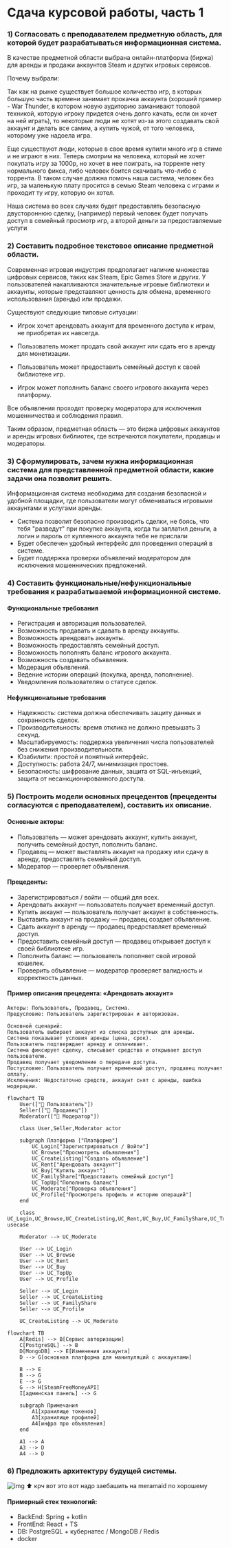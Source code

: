 # Сдача курсовой работы, часть 1
### 1) Согласовать с преподавателем предметную область, для которой будет разрабатываться информационная система.
В качестве предметной области выбрана онлайн-платформа (биржа) для аренды и продажи аккаунтов Steam и других игровых сервисов.

Почему выбрали:

Так как на рынке существует большое количество игр, в которых большую часть времени занимает прокачка аккаунта (хороший пример - War Thunder, в котором новую аудиторию заманивают топовой техникой, которую игроку придется очень долго качать, если он хочет на ней играть), то некоторые люди не хотят из-за этого создавать свой аккаунт и делать все самим, а купить чужой, от того человека, которому уже надоела игра.

Еще существуют люди, которые в свое время купили много игр в стиме и не играют в них. Теперь смотрим на человека, который не хочет покупать игру за 1000р, но хочет в нее поиграть, на торренте нету нормального фикса, либо человек боится скачивать что-либо с торрента. В таком случае должна помочь наша система, человек без игр, за маленькую плату просится в семью Steam человека с играми и проходит ту игру, которую он хотел.

Наша система во всех случаях будет предоставлять безопасную двустороннюю сделку, (например) первый человек будет получать доступ в семейный просмотр игр, а второй деньги за предоставляемые услуги


### 2) Составить подробное текстовое описание предметной области.
Современная игровая индустрия предполагает наличие множества цифровых сервисов, таких как Steam, Epic Games Store и других. У пользователей накапливаются значительные игровые библиотеки и аккаунты, которые представляют ценность для обмена, временного использования (аренды) или продажи.

Существуют следующие типовые ситуации:

- Игрок хочет арендовать аккаунт для временного доступа к играм, не приобретая их навсегда.

- Пользователь может продать свой аккаунт или сдать его в аренду для монетизации.

- Пользователь может предоставить семейный доступ к своей библиотеке игр.

- Игрок может пополнить баланс своего игрового аккаунта через платформу.

Все объявления проходят проверку модератора для исключения мошенничества и соблюдения правил.

Таким образом, предметная область — это биржа цифровых аккаунтов и аренды игровых библиотек, где встречаются покупатели, продавцы и модераторы.


### 3) Сформулировать, зачем нужна информационная система для представленной предметной области, какие задачи она позволит решить.

Информационная система необходима для создания безопасной и удобной площадки, где пользователи могут обмениваться игровыми аккаунтами и услугами аренды.
- Система позволит безопасно производить сделки, не боясь, что тебя "разведут" при покупке аккаунта, когда ты заплатил деньги, а логин и пароль от купленного аккаунта тебе не прислали
- Будет обеспечен удобный интерфейс для проведения операций в системе.
- Будет поддержка проверки объявлений модератором для исключения мошеннических предложений.

### 4) Составить функциональные/нефункциональные требования к разрабатываемой информационной системе.

#### Функциональные требования

- Регистрация и авторизация пользователей.
- Возможность продавать и сдавать в аренду аккаунты.
- Возможность арендовать аккаунты.
- Возможность предоставлять семейный доступ.
- Возможность пополнять баланс игрового аккаунта.
- Возможность создавать объявления.
- Модерация объявлений.
- Ведение истории операций (покупка, аренда, пополнение).
- Уведомления пользователям о статусе сделок.

#### Нефункциональные требования
- Надежность: система должна обеспечивать защиту данных и сохранность сделок.
- Производительность: время отклика не должно превышать 3 секунд.
- Масштабируемость: поддержка увеличения числа пользователей без снижения производительности.
- Юзабилити: простой и понятный интерфейс.
- Доступность: работа 24/7, минимизация простоев.
- Безопасность: шифрование данных, защита от SQL-инъекций, защита от несанкционированного доступа.


### 5) Построить модели основных прецедентов (прецеденты согласуются с преподавателем), составить их описание.

#### Основные акторы:
- Пользователь — может арендовать аккаунт, купить аккаунт, получить семейный доступ, пополнить баланс.
- Продавец — может выставлять аккаунт на продажу или сдачу в аренду, предоставлять семейный доступ.
- Модератор — проверяет объявления.
#### Прецеденты:
- Зарегистрироваться / войти — общий для всех.
- Арендовать аккаунт — пользователь получает временный доступ.
- Купить аккаунт — пользователь получает аккаунт в собственность.
- Выставить аккаунт на продажу — продавец создает объявление.
- Сдать аккаунт в аренду — продавец предоставляет временный доступ.
- Предоставить семейный доступ — продавец открывает доступ к своей библиотеке игр.
- Пополнить баланс — пользователь пополняет свой игровой кошелек.
- Проверить объявление — модератор проверяет валидность и корректность данных. 
#### Пример описания прецедента: «Арендовать аккаунт»
```
Акторы: Пользователь, Продавец, Система.
Предусловие: Пользователь зарегистрирован и авторизован.

Основной сценарий:
Пользователь выбирает аккаунт из списка доступных для аренды.
Система показывает условия аренды (цена, срок).
Пользователь подтверждает аренду и оплачивает.
Система фиксирует сделку, списывает средства и открывает доступ пользователю.
Продавец получает уведомление о передаче доступа.
Постусловие: Пользователь получает временный доступ, продавец получает оплату.
Исключения: Недостаточно средств, аккаунт снят с аренды, ошибка модерации.
```

```mermaid
flowchart TB
    User(["👤 Пользователь"])
    Seller(["👤 Продавец"])
    Moderator(["👤 Модератор"])

    class User,Seller,Moderator actor

    subgraph Платформа ["Платформа"]
        UC_Login["Зарегистрироваться / Войти"]
        UC_Browse["Просмотреть объявления"]
        UC_CreateListing["Создать объявление"]
        UC_Rent["Арендовать аккаунт"]
        UC_Buy["Купить аккаунт"]
        UC_FamilyShare["Предоставить семейный доступ"]
        UC_TopUp["Пополнить баланс"]
        UC_Moderate["Проверка объявления"]
        UC_Profile["Просмотреть профиль и историю операций"]
    end

    class UC_Login,UC_Browse,UC_CreateListing,UC_Rent,UC_Buy,UC_FamilyShare,UC_TopUp,UC_Moderate,UC_Profile usecase

    Moderator --> UC_Moderate

    User --> UC_Login
    User --> UC_Browse
    User --> UC_Rent
    User --> UC_Buy
    User --> UC_TopUp
    User --> UC_Profile

    Seller --> UC_Login
    Seller --> UC_CreateListing
    Seller --> UC_FamilyShare
    Seller --> UC_Profile

    UC_CreateListing --> UC_Moderate
```
```mermaid
flowchart TB
    A[Redis] --> B[Сервис авторизации]
    C[PostgreSQL] --> B
    D[MongoDB] --> E[Изменения аккаунта]
    D --> G[основная платформа для манипуляций с аккаунтами]

    B --> E
    B --> G
    E --> G
    G --> H[SteamFreeMoneyAPI]
    I[админская панель] --> G

    subgraph Примечания
        A1[хранилище токенов]
        A3[хранилище профилей]
        A4[инфра про объявления]
    end

    A1 --> A
    A3 --> D
    A4 --> D
```

### 6) Предложить архитектуру будущей системы.
![img](./assets/structure.png)
⬆ крч вот это вот надо заебашить на meramaid по хорошему
#### Примерный стек технологий:
- BackEnd: Spring + kotlin
- FrontEnd: React + TS
- DB: PostgreSQL + кубернатес / MongoDB / Redis
- docker



